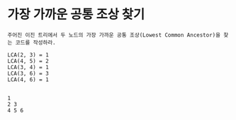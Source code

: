 # 가장 가까운 공통 조상 찾기
    주어진 이진 트리에서 두 노드의 가장 가까운 공통 조상(Lowest Common Ancestor)을 찾는 코드를 작성하라.
    
    LCA(2, 3) = 1
    LCA(4, 5) = 2
    LCA(3, 4) = 1
    LCA(3, 6) = 3
    LCA(4, 6) = 1

    
    1
    2 3
    4 5 6